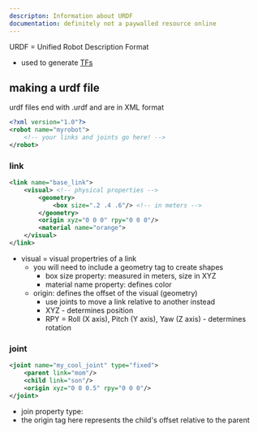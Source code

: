 ```yaml
---
descripton: Information about URDF
documentation: definitely not a paywalled resource online
---
```


URDF = Unified Robot Description Format
- used to generate [TFs](tf2.md)

## making a urdf file
urdf files end with .urdf and are in XML format
```xml
<?xml version="1.0"?>
<robot name="myrobot"> 
	<!-- your links and joints go here! -->
</robot>
```
### link
```xml
<link name="base_link">
	<visual> <!-- physical properties -->
		<geometry>
			<box size=".2 .4 .6"/> <!-- in meters -->
		</geometry>
		<origin xyz="0 0 0" rpy="0 0 0"/>
		<material name="orange">
	</visual>
</link>
```
- visual = visual propertries of a link
	- you will need to include a geometry tag to create shapes
		- box size property: measured in meters, size in XYZ
		- material name property: defines color
	- origin: defines the offset of the visual (geometry)
		- use joints to move a link relative to another instead
		- XYZ - determines position
		- RPY = Roll (X axis), Pitch (Y axis), Yaw (Z axis) - determines rotation
### joint
```xml
<joint name="my_cool_joint" type="fixed">
	<parent link="mom"/>
	<child link="son"/>
	<origin xyz="0 0 0.5" rpy="0 0 0"/>
</joint>
```
* join property type:
* the origin tag here represents the child's offset relative to the parent